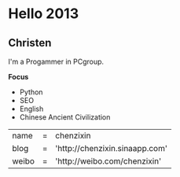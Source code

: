 # Hello 2013

Christen
----

I'm a Progammer in PCgroup.

__Focus__

* Python
* SEO
* English
* Chinese Ancient Civilization




<table>
    <tr>
        <td>name</td>
		<td>=</td>
		<td>chenzixin</td>
    </tr>
        <tr>
        <td>blog</td>
        <td>=</td>
        <td>'http://chenzixin.sinaapp.com'</td>
    </tr>
	<tr>
        <td>weibo</td>
		<td>=</td>
		<td>'http://weibo.com/chenzixin'</td>
    </tr>

</table>


